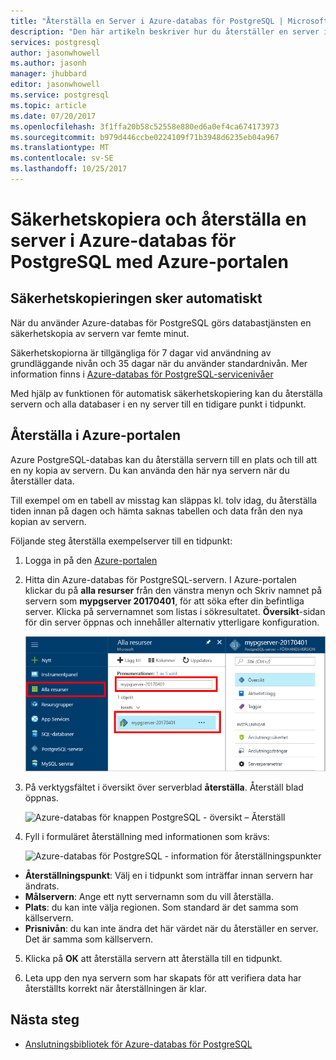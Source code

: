 ```yaml
---
title: "Återställa en Server i Azure-databas för PostgreSQL | Microsoft Docs"
description: "Den här artikeln beskriver hur du återställer en server i Azure-databas för PostgreSQL med Azure-portalen."
services: postgresql
author: jasonwhowell
ms.author: jasonh
manager: jhubbard
editor: jasonwhowell
ms.service: postgresql
ms.topic: article
ms.date: 07/20/2017
ms.openlocfilehash: 3f1ffa20b58c52558e880ed6a0ef4ca674173973
ms.sourcegitcommit: b979d446ccbe0224109f71b3948d6235eb04a967
ms.translationtype: MT
ms.contentlocale: sv-SE
ms.lasthandoff: 10/25/2017
---
```

# <a name="how-to-backup-and-restore-a-server-in-azure-database-for-postgresql-using-the-azure-portal"></a>Säkerhetskopiera och återställa en server i Azure-databas för PostgreSQL med Azure-portalen

## <a name="backup-happens-automatically"></a>Säkerhetskopieringen sker automatiskt
När du använder Azure-databas för PostgreSQL görs databastjänsten en säkerhetskopia av servern var femte minut. 

Säkerhetskopiorna är tillgängliga för 7 dagar vid användning av grundläggande nivån och 35 dagar när du använder standardnivån. Mer information finns i [Azure-databas för PostgreSQL-servicenivåer](concepts-service-tiers.md)

Med hjälp av funktionen för automatisk säkerhetskopiering kan du återställa servern och alla databaser i en ny server till en tidigare punkt i tidpunkt.

## <a name="restore-in-the-azure-portal"></a>Återställa i Azure-portalen
Azure PostgreSQL-databas kan du återställa servern till en plats och till att en ny kopia av servern. Du kan använda den här nya servern när du återställer data. 

Till exempel om en tabell av misstag kan släppas kl. tolv idag, du återställa tiden innan på dagen och hämta saknas tabellen och data från den nya kopian av servern.

Följande steg återställa exempelserver till en tidpunkt:
1. Logga in på den [Azure-portalen](https://portal.azure.com/)
2. Hitta din Azure-databas för PostgreSQL-servern. I Azure-portalen klickar du på **alla resurser** från den vänstra menyn och Skriv namnet på servern som **mypgserver 20170401**, för att söka efter din befintliga server. Klicka på servernamnet som listas i sökresultatet. **Översikt**-sidan för din server öppnas och innehåller alternativ ytterligare konfiguration.

   ![Azure portal – söka efter din server](media/postgresql-howto-restore-server-portal/1-locate.png)

3. På verktygsfältet i översikt över serverblad **återställa**. Återställ blad öppnas.

   ![Azure-databas för knappen PostgreSQL - översikt – Återställ](./media/postgresql-howto-restore-server-portal/2_server.png)

4. Fyll i formuläret återställning med informationen som krävs:

   ![Azure-databas för PostgreSQL - information för återställningspunkter ](./media/postgresql-howto-restore-server-portal/3_restore.png)
  - **Återställningspunkt**: Välj en i tidpunkt som inträffar innan servern har ändrats.
  - **Målservern**: Ange ett nytt servernamn som du vill återställa.
  - **Plats**: du kan inte välja regionen. Som standard är det samma som källservern.
  - **Prisnivån**: du kan inte ändra det här värdet när du återställer en server. Det är samma som källservern. 

5. Klicka på **OK** att återställa servern att återställa till en tidpunkt. 

6. Leta upp den nya servern som har skapats för att verifiera data har återställts korrekt när återställningen är klar.

## <a name="next-steps"></a>Nästa steg
- [Anslutningsbibliotek för Azure-databas för PostgreSQL](concepts-connection-libraries.md)
